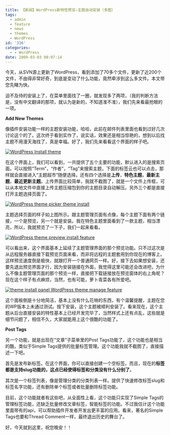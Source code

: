 ```yaml
---
title: 【新闻】WordPress新特性预览—主题自动安装（多图）
tags:
  - admin
  - feature
  - news
  - themes
  - WordPress
id: '316'
categories:
  - - WordPress
date: 2009-03-03 00:07:14
---
```


今天，从SVN源上更新了WordPress，看到添加了70多个文件，更新了近200个文件，不由得非常好奇，到底是变动了什么功能，竟然牵涉到这么多文件。本文带您先睹为快。
<!-- more -->
迫不及待的安装上了，在菜单里面找了一圈，就发现多了两项，（我的判断方法是，没有中文翻译的那项，就认为是新的，不知道准不准），我们先来看最抢眼的一项。

**Add New Themes**

像插件安装功能一样的主题安装功能，哈哈，此前在邮件列表里面也看到过好几次讨论这个的了。这次终于看到实作了，说实话，效果还是相当惊艳的，想到以后找主题不用漫天海找了，真是幸福。好了，我们先来看看这个界面的样子吧。

[![WordPress Install theme](http://lh3.ggpht.com/_QYicOeu89Bk/Sav9a1CMbEI/AAAAAAAABKo/UmqzRNMX0Cw/s400/install-themes-1.png)](http://picasaweb.google.com/lh/photo/fptb_iH9UZSJerckXHRhHQ?feat=embedwebsite "点击看大图")

在这个界面上，我们可以看到，一共提供了五个主要的功能，默认进入的是搜索页面。可以按照“Term”，“作者”，“Tag”来搜索主题，下面的标签云也可以点击，那样就会直接进入“主题超市”随便选择。还有四个选择是**上传**，**特色主题**，**最新主题**，**最近更新主题**。上传界面比较简单，我就不截图了，就是一个文件上传框，可以从本地文件中直接上传主题压缩包到你的主题目录自动解压。另外三个都是直接打开主题选择页面了。

[![WordPress theme picker theme install](http://lh5.ggpht.com/_QYicOeu89Bk/Sav9bHwlToI/AAAAAAAABKw/uKIy8pkZk7o/s400/install-themes-2.png)](http://picasaweb.google.com/lh/photo/VLrCX8-nThAkPG2oyUyHIg?feat=embedwebsite "点击看大图")

主题选择页面的样子如上图所示。跟主题管理页面有点像，每个主题下面有两个链接，一个是预览，另一个就是安装。我在特色主题里面看到了一款主题，相当漂亮，所以，我就预览了一下子，我们一起来看看。

[![WordPress theme preview install feature](http://lh5.ggpht.com/_QYicOeu89Bk/Sav9cBfZtUI/AAAAAAAABK4/TOOz2jijzxA/s400/install-themes-3.png)](http://picasaweb.google.com/lh/photo/1I6Cz2ZNrdtPiwRpQCgXiA?feat=embedwebsite "点击看大图")

可以看出来，这个界面基本上延续了主题管理界面的那个预览功能。只不过这次是从远程服务器直接下载预览页面来看，而非将远程的主题套用到你现在的博客上。这样预览速度倒是极快，就跟打开一个普通网页一样。好，接下去如果想安装，还要先退出预览界面才行，因为安装链接在外面，我觉得这里可能还会改进吧，为什么不像主题管理页面的那个预览一样，直接把下载链接放在预览窗体的右上角呢？现在这个样子有点麻烦，当然，也有可能，萝卜青菜各有所爱吧。

[![theme install panel WordPress theme manage feature](http://lh5.ggpht.com/_QYicOeu89Bk/Sav9cfugkeI/AAAAAAAABLA/KeLNma9rU04/s400/install-themes-4.png)](http://picasaweb.google.com/lh/photo/RoNQxxD3p-akQcWy2W8xMA?feat=embedwebsite "点击看大图")

这个面板倒是十分地简洁，基本上没有什么花哨的东西，有个温馨提醒，主题在您的WP版本上未通过测试。按下安装，这个主题被顺利安装了。看来现在，这个主题从后台直接安装的特性基本上已经开发完毕了，当然样式上还有点乱，这些就是细节问题了，相信不久，大家就能用上这个很酷的功能了。

**Post Tags**

另一个功能，就是出现在“文章”子菜单里的Post Tags功能了，这个功能也是相当的酷，类似于Simple Tags提供的批量标签管理。这个功能我就不截图了，直接描述一下吧。

首先是发布新标签。在这个界面，你可以直接创建一个空标签。而且，现在的**标签都是支持slug功能的，这点已经使得标签和分类没有什么分别了**。

其次是一个标签列表，像是管理分类的分类列表一样。提供了快速修改标签slug和标签名字功能，还有删除单个标签或者批量删除标签功能。

目前，这个功能就者有这些吧，从全面性上看，这个功能只实现了Simple Tags的管理标签功能，还缺乏批量修改文章标签，智能标签的功能。不过我估计这个功能里面带有的api，可以帮助插件开发者开发出更丰富的应用。看来，著名的Simple Tags也要和Thread Comment一样，最终退出历史的舞台了。

好，今天就到这里，祝您晚安！！